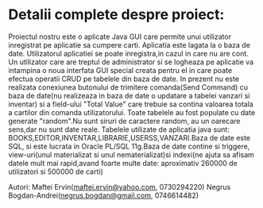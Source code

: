 # Detalii complete despre proiect:
Proiectul nostru este o aplicate Java GUI care permite unui utilizator inregistrat pe aplicatie sa cumpere carti. Aplicatia este lagata la o baza de date. Utilizatorul aplicatiei se poate inregistra,in cazul in care nu are cont. Un utilizator care are treptul de administrator si se logheaza pe aplicatie va intampina o noua interfata GUI special creata pentru el in care poate efectua operatii CRUD pe tabelele din baza de date.
In prezent nu este realizata conexiunea butonului de trimitere comanda(Send Command) cu baza de date(nu realizeaza in baza de date o updatare a tabelei vanzari si inventar) si a field-ului "Total Value" care trebuie sa contina valoarea totala a cartilor din comanda utilizatorului.
Toate tabelele au fost populate cu date generate "random".Nu sunt siruri de caractere random, au un oarecare sens,dar nu sunt date reale.
Tabelele utilizate de aplicatia java sunt: BOOKS,EDITOR,INVENTAR,LIBRARIE,USERSS,VANZARI.Baza de date este SQL, si este lucrata in Oracle PL/SQL 11g.Baza de date contine si triggere, view-uri(unul materializat si unul nematerializat)si indexi(ne ajuta sa afisam datele mult mai rapid,avand foarte multe date: aproximativ 260000 de utilizatori si 500000 de carti)

Autori: Maftei Ervin(maftei.ervin@yahoo.com, 0730294220)
        Negrus Bogdan-Andrei(negrus.bogdan@gmail.com, 0746614482)

